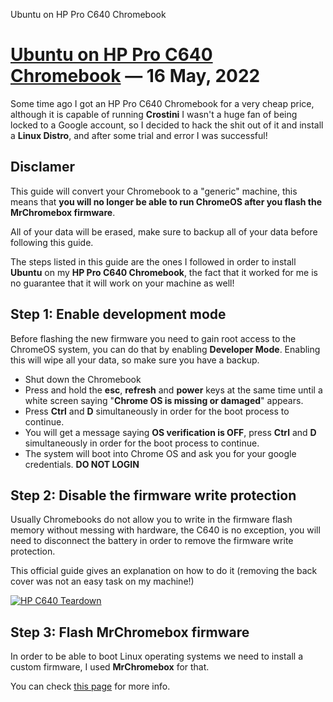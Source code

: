 Ubuntu on HP Pro C640 Chromebook

# [Ubuntu on HP Pro C640 Chromebook](#) &mdash; 16 May, 2022

Some time ago I got an HP Pro C640 Chromebook for a very cheap price, although it is capable of running **Crostini**
I wasn't a huge fan of being locked to a Google account, so I decided to hack  the shit out of it and install a
**Linux Distro**, and after some trial and error I was successful!

## Disclamer

This guide will convert your Chromebook to a "generic" machine, this means that **you will no longer be able to run ChromeOS
after you flash the MrChromebox firmware**.

All of your data will be erased, make sure to backup all of your data before following this guide.

The steps listed in this guide are the ones I followed in order to install **Ubuntu** on my **HP Pro C640 Chromebook**, 
the fact that it worked for me is no guarantee that it will work on your machine as well!

## Step 1: Enable development mode

Before flashing the new firmware you need to gain root access to the ChromeOS system, you can do that by enabling **Developer Mode**.
Enabling this will wipe all your data, so make sure you have a backup.

 - Shut down the Chromebook
 - Press and hold the **esc**, **refresh** and **power** keys at the same time until a white screen saying "**Chrome OS is missing or damaged**" appears.
 - Press **Ctrl** and **D** simultaneously in order for the boot process to continue.
 - You will get a message saying **OS verification is OFF**, press **Ctrl** and **D** simultaneously in order for the boot process to continue.
 - The system will boot into Chrome OS and ask you for your google credentials. **DO NOT LOGIN**

## Step 2: Disable the firmware write protection

Usually Chromebooks do not allow you to write in the firmware flash memory without messing with hardware, the C640 is no exception,
you will need to disconnect the battery in order to remove the firmware write protection.

This official guide gives an explanation on how to do it (removing the back cover was not an easy task on my machine!)

[![HP C640 Teardown](https://img.youtube.com/vi/CTN52CBXzaE/0.jpg)](https://www.youtube.com/watch?v=CTN52CBXzaE)

## Step 3: Flash MrChromebox firmware

In order to be able to boot Linux operating systems we need to install a custom firmware, I used **MrChromebox** for that.

You can check [this page](https://mrchromebox.tech/#fwscript) for more info.